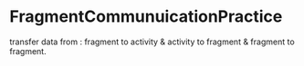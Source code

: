 # FragmentCommunuicationPractice
 transfer data from : fragment to activity & activity to fragment & fragment to fragment.
